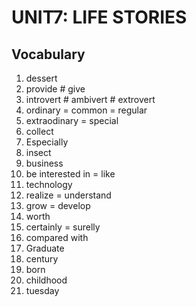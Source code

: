 # UNIT7: LIFE STORIES 

## Vocabulary 

1. dessert 
2. provide # give 
3. introvert # ambivert # extrovert 
3. ordinary = common = regular
4. extraodinary = special 
5. collect 
6. Especially 
7. insect 
8. business
9. be interested in = like 
10. technology 
11. realize = understand 
12. grow = develop 
13. worth 
14. certainly = surelly 
15. compared with
16. Graduate 
17. century 
18. born
19. childhood
20. tuesday
